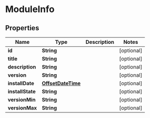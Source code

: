 
# ModuleInfo

## Properties
Name | Type | Description | Notes
------------ | ------------- | ------------- | -------------
**id** | **String** |  |  [optional]
**title** | **String** |  |  [optional]
**description** | **String** |  |  [optional]
**version** | **String** |  |  [optional]
**installDate** | [**OffsetDateTime**](OffsetDateTime.md) |  |  [optional]
**installState** | **String** |  |  [optional]
**versionMin** | **String** |  |  [optional]
**versionMax** | **String** |  |  [optional]



